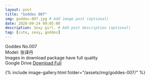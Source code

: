 ```yaml
---
layout: post
title: "Goddes 007"
img: goddes-007.jpg # Add image post (optional)
date: 2020-09-24 09:05:00
description: Sexy girl. # Add post description (optional)
tag: [cute, sexy, goddes]
---
```

Goddes No.007  
Model: 张译丹                                                   
Images in download package have full quality                    
Google Drive [Download Full](http://gestyy.com/eeHw2p)

{% include image-gallery.html folder="/assets/img/goddes-007/" %}
